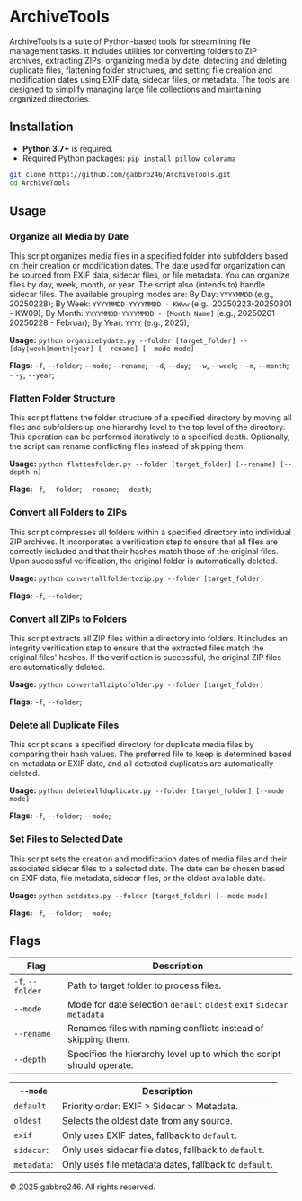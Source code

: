 # ArchiveTools

ArchiveTools is a suite of Python-based tools for streamlining file management tasks. It includes utilities for converting folders to ZIP archives, extracting ZIPs, organizing media by date, detecting and deleting duplicate files, flattening folder structures, and setting file creation and modification dates using EXIF data, sidecar files, or metadata. The tools are designed to simplify managing large file collections and maintaining organized directories.

## Installation

- **Python 3.7+** is required.
- Required Python packages: `pip install pillow colorama`

```bash
git clone https://github.com/gabbro246/ArchiveTools.git
cd ArchiveTools
```

## Usage

### Organize all Media by Date
This script organizes media files in a specified folder into subfolders based on their creation or modification dates. The date used for organization can be sourced from EXIF data, sidecar files, or file metadata. You can organize files by day, week, month, or year. The script also (intends to) handle sidecar files. The available grouping modes are: By Day: `YYYYMMDD` (e.g., 20250228); By Week: `YYYYMMDD-YYYYMMDD - KWww` (e.g., 20250223-20250301 - KW09); By Month: `YYYYMMDD-YYYYMMDD - [Month Name]` (e.g., 20250201-20250228 - Februar); By Year: `YYYY` (e.g., 2025);

**Usage:** `python organizebydate.py --folder [target_folder] --[day|week|month|year] [--rename] [--mode mode]`

**Flags:** `-f`, `--folder`; `--mode`; `--rename`; - `-d`, `--day`; - `-w`, `--week`; - `-m`, `--month`; - `-y`, `--year`;

### Flatten Folder Structure
This script flattens the folder structure of a specified directory by moving all files and subfolders up one hierarchy level to the top level of the directory. This operation can be performed iteratively to a specified depth. Optionally, the script can rename conflicting files instead of skipping them.

**Usage:** `python flattenfolder.py --folder [target_folder] [--rename] [--depth n]`

**Flags:** `-f`, `--folder`; `--rename`; `--depth`;

### Convert all Folders to ZIPs
This script compresses all folders within a specified directory into individual ZIP archives. It incorporates a verification step to ensure that all files are correctly included and that their hashes match those of the original files. Upon successful verification, the original folder is automatically deleted.

**Usage:** `python convertallfoldertozip.py --folder [target_folder]`

**Flags:** `-f`, `--folder`;

### Convert all ZIPs to Folders
This script extracts all ZIP files within a directory into folders. It includes an integrity verification step to ensure that the extracted files match the original files' hashes. If the verification is successful, the original ZIP files are automatically deleted.

**Usage:** `python convertallziptofolder.py --folder [target_folder]`

**Flags:** `-f`, `--folder`;

### Delete all Duplicate Files
This script scans a specified directory for duplicate media files by comparing their hash values. The preferred file to keep is determined based on metadata or EXIF date, and all detected duplicates are automatically deleted.

**Usage:** `python deleteallduplicate.py --folder [target_folder] [--mode mode]`

**Flags:** `-f`, `--folder`; `--mode`;

### Set Files to Selected Date
This script sets the creation and modification dates of media files and their associated sidecar files to a selected date. The date can be chosen based on EXIF data, file metadata, sidecar files, or the oldest available date.

**Usage:** `python setdates.py --folder [target_folder] [--mode mode]`

**Flags:** `-f`, `--folder`; `--mode`;

## Flags

| Flag             | Description                                                            | 
| ---------------- | ---------------------------------------------------------------------- | 
| `-f`, `--folder` | Path to target folder to process files.                                | 
| `--mode`         | Mode for date selection `default` `oldest` `exif` `sidecar` `metadata` |  
| `--rename`       | Renames files with naming conflicts instead of skipping them.          |   
| `--depth`        | Specifies the hierarchy level up to which the script should operate.   |

| `--mode`    | Description                                           |
| ----------- | ----------------------------------------------------- |
| `default`   | Priority order: EXIF > Sidecar > Metadata.            |
| `oldest`    | Selects the oldest date from any source.              |
| `exif`      | Only uses EXIF dates, fallback to `default`.          |
| `sidecar`:  | Only uses sidecar file dates, fallback to `default`.  |
| `metadata`: | Only uses file metadata dates, fallback to `default`. | 

© 2025 gabbro246. All rights reserved.
